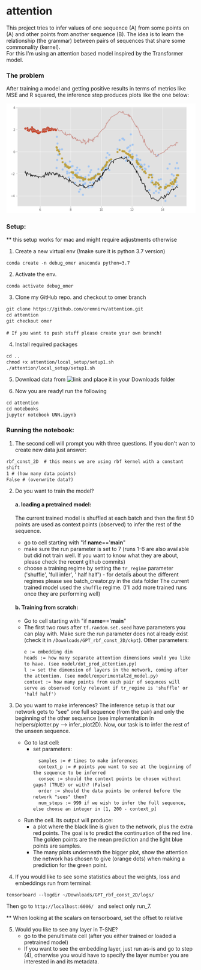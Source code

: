 # attention

This project tries to infer values of one sequence (A) from 
some points on (A) and other points from another sequence (B). 
The idea is to learn the relationship (the grammar) between pairs of sequences that share some commonality (kernel).   
For this I'm using an attention based model inspired by the Transformer model. 

### The problem 
After training a model and getting positive results in terms 
of metrics like MSE and R squared, the inference step produces plots like the one below:

![](infer_bug.png)


### Setup: 
** this setup works for mac and might require adjustments otherwise
1. Create a new virtual env (!make sure it is python 3.7 version)
```angular2html
conda create -n debug_omer anaconda python=3.7
```

2. Activate the env. 
```angular2html
conda activate debug_omer
```

3. Clone my GitHub repo. and checkout to omer branch
```angular2html
git clone https://github.com/oremnirv/attention.git
cd attention
git checkout omer

# If you want to push stuff please create your own branch!

```

4. Install required packages 
```angular2html
cd ..
chmod +x attention/local_setup/setup1.sh
./attention/local_setup/setup1.sh
```

5. Download data from ![link](https://universityofcambridgecloud-my.sharepoint.com/:f:/g/personal/on234_cam_ac_uk/ElcsER18Eb1OlZpzjihaAUkB_hiJVxsDuhyaxITNsHq2YQ?e=uKCgyz) and place it in your Downloads folder


6. Now you are ready! run the following
```angular2html
cd attention 
cd notebooks
jupyter notebook UNN.ipynb

```

### Running the notebook:

1. The second cell will prompt you with three questions. 
If you don't wan to create new data just answer:
```
rbf_const_2D  # this means we are using rbf kernel with a constant shift
1 # (how many data points)
False # (overwrite data?)   
```

2. Do you want to train the model? 
    #### a. loading a pretrained model: 
      
   The current trained model is shuffled at each batch and then the first 50
   points are used as context points (observed) to infer the rest of the sequence. 
      - go to cell starting with "if __name__=='__main__"
      - make sure the run parameter is set to 7 (runs 1-6 are also available but did not train well. If you want to know what they are about, please check the recent github commits)
      - choose a training regime by setting the ```tr_regime``` parameter ('shuffle', 'full infer', ' half half') - for details about the different regimes please see batch_creator.py in the data folder
        The current trained model used the ```shuffle``` regime. (I'll add more trained runs once they are performing well)
        
    #### b. Training from scratch:
   
      - Go to cell starting with "if __name__=='__main__"
      - The first two rows after ``tf.random.set.seed`` have parameters you can play with.
        Make sure the run parameter does not already exist (check it in ```/Downloads/GPT_rbf_const_2D/ckpt```).
        Other parameters: 
        ```
        e := embedding dim
        heads := how many separate attention dimensions would you like to have. (see model/dot_prod_attention.py)
        l := set the dimension of layers in the network, coming after the attention. (see model/experimental2d_model.py)
        context := how many points from each pair of sequnces will serve as observed (only relevant if tr_regime is 'shuffle' or 'half half')
        ```
        

3. Do you want to make inferences?
   The inference setup is that our network gets to "see" one full sequence (from the pair)
   and only the beginning of the other sequence (see implementation in helpers/plotter.py --> infer_plot2D). Now, our task is to infer the rest of the unseen 
   sequence. 
   
   - Go to last cell: 
        - set parameters:
          ```angular2html
            samples := # times to make inferences
            context_p := # points you want to see at the beginning of the sequence to be inferred
            consec := should the context points be chosen without gaps? (TRUE) or with? (False)
            order := should the data points be ordered before the network "sees" them?    
            num_steps := 999 if we wish to infer the full sequence, else choose an integer in [1, 200 - context_p]
          ```
   - Run the cell. Its output will produce: 
     * a plot where the black line is given to the network, plus the extra red points. 
     The goal is to predict the continuation of the red line. The golden points are the mean prediction
     and the light blue points are samples.
     * The many plots underneath the bigger plot, show the attention the network
    has chosen to give (orange dots) when making a prediction for the green point. 
       

4. If you would like to see some statistics about the weights, loss and embeddings run from terminal:
```angular2html
tensorboard --logdir ~/Downloads/GPT_rbf_const_2D/logs/
``` 
Then go to ```http://localhost:6006/ ``` and select only run_7.

** When looking at the scalars on tensorboard, set the offset to relative

5. Would you like to see any layer in T-SNE? 
    - go to the penultimate cell (after you either trained or loaded a pretrained model)
    - If you want to see the embedding layer, just run as-is and go to step (4), otherwise
    you would have to specify the layer number you are interested in and its metadata. 